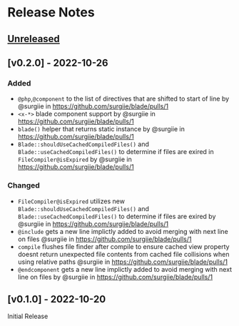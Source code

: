 # Release Notes

## [Unreleased](https://github.com/surgiie/blade/compare/v0.2.0...master)
## [v0.2.0] - 2022-10-26

### Added

- `@php`,`@component` to the list of directives that are shifted to start of line by @surgiie in https://github.com/surgiie/blade/pulls/1
- `<x-*>` blade component support by @surgiie in https://github.com/surgiie/blade/pulls/1
- `blade()` helper that returns static instance by @surgiie in https://github.com/surgiie/blade/pulls/1
-  `Blade::shouldUseCachedCompiledFiles()` and `Blade::useCachedCompiledFiles()` to determine if files are exired in `FileCompiler@isExpired` by @surgiie in https://github.com/surgiie/blade/pulls/1
### Changed
-  `FileCompiler@isExpired` utilizes new `Blade::shouldUseCachedCompiledFiles()` and `Blade::useCachedCompiledFiles()` to determine if files are exired by @surgiie in https://github.com/surgiie/blade/pulls/1
- `@include` gets a new line implictly added to avoid merging with next line on files @surgiie in https://github.com/surgiie/blade/pulls/1
- `compile` flushes file finder after compile to ensure cached view property doesnt return unexpected file contents from cached file collisions when using relative paths @surgiie in https://github.com/surgiie/blade/pulls/1
- `@endcomponent` gets a new line implictly added to avoid merging with next line on files by @surgiie in https://github.com/surgiie/blade/pulls/1

## [v0.1.0] - 2022-10-20

Initial Release
